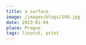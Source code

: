 ```yaml
---
title: a surface
image: /images/blogs/199.jpg
date: 2023-01-04
place: Prague
tags: linocut, print
---
```

